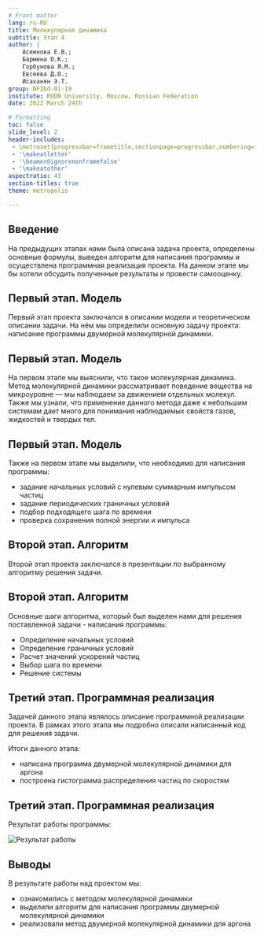 ```yaml
---
# Front matter
lang: ru-RU
title: Молекулярная динамика
subtitle: Этап 4
author: |
	Асеинова Е.В.; 
    Бармина О.К.;
	Горбунова Я.М.;
	Евсеева Д.О.;
	Исаханян Э.Т.
group: NFIbd-01-19
institute: RUDN University, Moscow, Russian Federation
date: 2022 March 24th

# Formatting
toc: false
slide_level: 2
header-includes: 
 - \metroset{progressbar=frametitle,sectionpage=progressbar,numbering=fraction}
 - '\makeatletter'
 - '\beamer@ignorenonframefalse'
 - '\makeatother'
aspectratio: 43
section-titles: true
theme: metropolis

---
```


## Введение

На предыдущих этапах нами была описана задача проекта, определены основные формулы, выведен алгоритм для написания программы и осуществлена программная реализация проекта. На данном этапе мы бы хотели обсудить полученные результаты и провести самооценку.

## Первый этап. Модель

Первый этап проекта заключался в описании модели и теоретическом описании задачи. На нём мы определили основную задачу проекта: написание программы двумерной молекулярной динамики.

## Первый этап. Модель

На первом этапе мы выяснили, что такое молекулярная динамика. Метод молекулярной динамики рассматривает поведение вещества на микроуровне — мы наблюдаем за движением отдельных молекул. 
Также мы узнали, что применение данного метода даже к небольшим системам дает много для понимания наблюдаемых свойств газов, жидкостей и твердых тел.

## Первый этап. Модель

Также на первом этапе мы выделили, что необходимо для написания программы:

- задание начальных условий с нулевым суммарным импульсом
частиц
- задание периодических граничных условий
- подбор подходящего шага по времени
- проверка сохранения полной энергии и импульса

## Второй этап. Алгоритм

Второй этап проекта заключался в презентации по выбранному алгоритму решения задачи. 

## Второй этап. Алгоритм

Основные шаги алгоритма, который был выделен нами для решения поставленной задачи - написания программы:

- Определение начальных условий
- Определение граничных условий
- Расчет значений ускорений частиц
- Выбор шага по времени
- Решение системы

## Третий этап. Программная реализация 

Задачей данного этапа являлось описание программной реализации проекта. В рамках этого этапа мы подробно описали написанный код для решения задачи.

Итоги данного этапа:
 - написана программа двумерной молекулярной динамики для аргона
 - построена гистограмма распределения частиц по скоростям
 

## Третий этап. Программная реализация

Результат работы программы:

![Результат работы](MD.gif)

## Выводы

В результате работы над проектом мы:

- ознакомились с методом молекулярной динамики
- выделили алгоритм для написания программы двумерной молекулярной динамики
- реализовали метод двумерной молекулярной динамики для аргона



